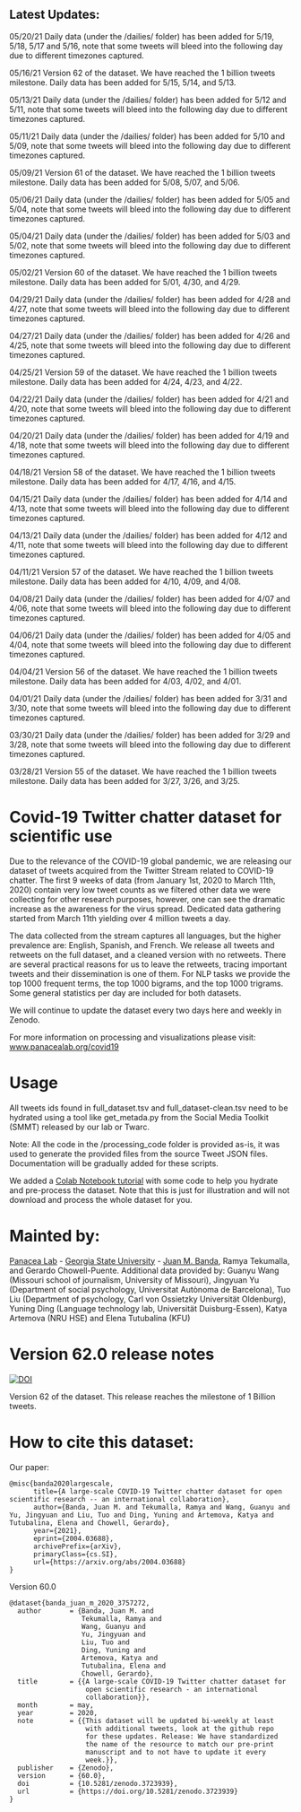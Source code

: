## Latest Updates:

05/20/21 Daily data (under the /dailies/ folder) has been added for 5/19, 5/18, 5/17 and 5/16, note that some tweets will bleed into the following day due to different timezones captured.

05/16/21 Version 62 of the dataset. We have reached the 1 billion tweets milestone. Daily data has been added for 5/15, 5/14, and 5/13.

05/13/21 Daily data (under the /dailies/ folder) has been added for 5/12 and 5/11, note that some tweets will bleed into the following day due to different timezones captured.

05/11/21 Daily data (under the /dailies/ folder) has been added for 5/10 and 5/09, note that some tweets will bleed into the following day due to different timezones captured.

05/09/21 Version 61 of the dataset. We have reached the 1 billion tweets milestone. Daily data has been added for 5/08, 5/07, and 5/06.

05/06/21 Daily data (under the /dailies/ folder) has been added for 5/05 and 5/04, note that some tweets will bleed into the following day due to different timezones captured.

05/04/21 Daily data (under the /dailies/ folder) has been added for 5/03 and 5/02, note that some tweets will bleed into the following day due to different timezones captured.

05/02/21 Version 60 of the dataset. We have reached the 1 billion tweets milestone. Daily data has been added for 5/01, 4/30, and 4/29.

04/29/21 Daily data (under the /dailies/ folder) has been added for 4/28 and 4/27, note that some tweets will bleed into the following day due to different timezones captured.

04/27/21 Daily data (under the /dailies/ folder) has been added for 4/26 and 4/25, note that some tweets will bleed into the following day due to different timezones captured.

04/25/21 Version 59 of the dataset. We have reached the 1 billion tweets milestone. Daily data has been added for 4/24, 4/23, and 4/22.

04/22/21 Daily data (under the /dailies/ folder) has been added for 4/21 and 4/20, note that some tweets will bleed into the following day due to different timezones captured.

04/20/21 Daily data (under the /dailies/ folder) has been added for 4/19 and 4/18, note that some tweets will bleed into the following day due to different timezones captured.

04/18/21 Version 58 of the dataset. We have reached the 1 billion tweets milestone. Daily data has been added for 4/17, 4/16, and 4/15.

04/15/21 Daily data (under the /dailies/ folder) has been added for 4/14 and 4/13, note that some tweets will bleed into the following day due to different timezones captured.

04/13/21 Daily data (under the /dailies/ folder) has been added for 4/12 and 4/11, note that some tweets will bleed into the following day due to different timezones captured.

04/11/21 Version 57 of the dataset. We have reached the 1 billion tweets milestone. Daily data has been added for 4/10, 4/09, and 4/08.

04/08/21 Daily data (under the /dailies/ folder) has been added for 4/07 and 4/06, note that some tweets will bleed into the following day due to different timezones captured.

04/06/21 Daily data (under the /dailies/ folder) has been added for 4/05 and 4/04, note that some tweets will bleed into the following day due to different timezones captured.

04/04/21 Version 56 of the dataset. We have reached the 1 billion tweets milestone. Daily data has been added for 4/03, 4/02, and 4/01.

04/01/21 Daily data (under the /dailies/ folder) has been added for 3/31 and 3/30, note that some tweets will bleed into the following day due to different timezones captured.

03/30/21 Daily data (under the /dailies/ folder) has been added for 3/29 and 3/28, note that some tweets will bleed into the following day due to different timezones captured.

03/28/21 Version 55 of the dataset. We have reached the 1 billion tweets milestone. Daily data has been added for 3/27, 3/26, and 3/25.

# Covid-19 Twitter chatter dataset for scientific use

Due to the relevance of the COVID-19 global pandemic, we are releasing our dataset of tweets acquired from the Twitter Stream related to COVID-19 chatter. The first 9 weeks of data (from January 1st, 2020 to March 11th, 2020) contain very low tweet counts as we filtered other data we were collecting for other research purposes, however, one can see the dramatic increase as the awareness for the virus spread. Dedicated data gathering started from March 11th yielding over 4 million tweets a day.

The data collected from the stream captures all languages, but the higher prevalence are:  English, Spanish, and French. We release all tweets and retweets on the full dataset, and a cleaned version with no retweets. There are several practical reasons for us to leave the retweets, tracing important tweets and their dissemination is one of them. For NLP tasks we provide the top 1000 frequent terms, the top 1000 bigrams, and the top 1000 trigrams. Some general statistics per day are included for both datasets.

We will continue to update the dataset every two days here and weekly in Zenodo. 

For more information on processing and visualizations please visit: www.panacealab.org/covid19

# Usage 

All tweets ids found in full_dataset.tsv and full_dataset-clean.tsv need to be hydrated using a tool like get_metada.py from the Social Media Toolkit (SMMT) released by our lab or Twarc. 

Note: All the code in the /processing_code folder is provided as-is, it was used to generate the provided files from the source Tweet JSON files. Documentation will be gradually added for these scripts. 

We added a [Colab Notebook tutorial](COVID_19_dataset_Tutorial.ipynb) with some code to help you hydrate and pre-process the dataset. Note that this is just for illustration and will not download and process the whole dataset for you.


# Mainted by:

[Panacea Lab](www.panacealab.org) - [Georgia State University](www.gsu.edu) - [Juan M. Banda](www.jmbanda.com), Ramya Tekumalla, and Gerardo Chowell-Puente.
Additional data provided by: Guanyu Wang (Missouri school of journalism, University of Missouri), Jingyuan Yu (Department of social psychology, Universitat Autònoma de Barcelona), Tuo Liu (Department of psychology, Carl von Ossietzky Universität Oldenburg), Yuning Ding (Language technology lab, Universität Duisburg-Essen), Katya Artemova (NRU HSE) and Elena Tutubalina (KFU)

# Version 62.0 release notes

[![DOI](https://zenodo.org/badge/DOI/10.5281/zenodo.4767764.svg)](https://doi.org/10.5281/zenodo.4767764)

Version 62 of the dataset. This release reaches the milestone of 1 Billion tweets. 

# How to cite this dataset:

Our paper: 
```
@misc{banda2020largescale,
      title={A large-scale COVID-19 Twitter chatter dataset for open scientific research -- an international collaboration}, 
      author={Banda, Juan M. and Tekumalla, Ramya and Wang, Guanyu and Yu, Jingyuan and Liu, Tuo and Ding, Yuning and Artemova, Katya and Tutubalinа, Elena and Chowell, Gerardo},
      year={2021},
      eprint={2004.03688},
      archivePrefix={arXiv},
      primaryClass={cs.SI},
      url={https://arxiv.org/abs/2004.03688}
}

```

Version 60.0

```
@dataset{banda_juan_m_2020_3757272,
  author       = {Banda, Juan M. and
                  Tekumalla, Ramya and
                  Wang, Guanyu and
                  Yu, Jingyuan and
                  Liu, Tuo and
                  Ding, Yuning and
                  Artemova, Katya and
                  Tutubalinа, Elena and
                  Chowell, Gerardo},
  title        = {{A large-scale COVID-19 Twitter chatter dataset for 
                   open scientific research - an international
                   collaboration}},
  month        = may,
  year         = 2020,
  note         = {{This dataset will be updated bi-weekly at least 
                   with additional tweets, look at the github repo
                   for these updates. Release: We have standardized
                   the name of the resource to match our pre-print
                   manuscript and to not have to update it every
                   week.}},
  publisher    = {Zenodo},
  version      = {60.0},
  doi          = {10.5281/zenodo.3723939},
  url          = {https://doi.org/10.5281/zenodo.3723939}
}

```
